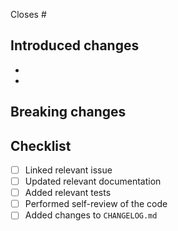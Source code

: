 <!-- Reference any GitHub issues resolved by this PR -->

Closes #

## Introduced changes

<!-- A brief description of the changes -->

-
-

## Breaking changes

<!-- List of all breaking changes, if applicable -->

## Checklist

<!-- Make sure all of these are complete -->

- [ ] Linked relevant issue
- [ ] Updated relevant documentation
- [ ] Added relevant tests
- [ ] Performed self-review of the code
- [ ] Added changes to `CHANGELOG.md`
